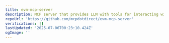```yaml
---
title: evm-mcp-server
description: MCP server that provides LLM with tools for interacting with EVM networks
repoUrl: 'https://github.com/mcpdotdirect/evm-mcp-server'
verifications: []
lastUpdated: '2025-07-06T00:23:10.424Z'
ogImage: ''
---
```



